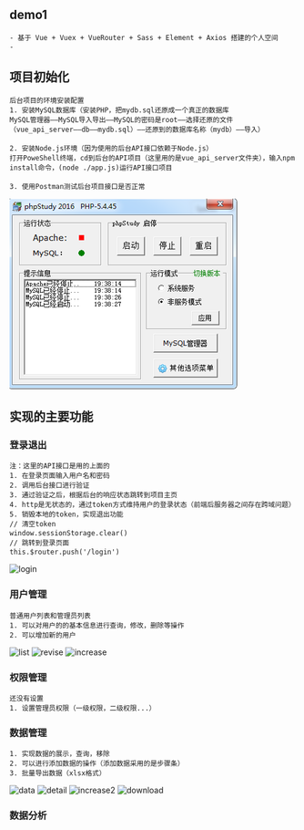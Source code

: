 ## demo1
```
- 基于 Vue + Vuex + VueRouter + Sass + Element + Axios 搭建的个人空间
- 
```
## 项目初始化
```
后台项目的环境安装配置
1. 安装MySQL数据库（安装PHP，把mydb.sql还原成一个真正的数据库
MySQL管理器——MySQL导入导出——MySQL的密码是root——选择还原的文件（vue_api_server——db——mydb.sql）——还原到的数据库名称（mydb）——导入）

2. 安装Node.js环境（因为使用的后台API接口依赖于Node.js）
打开PoweShell终端，cd到后台的API项目（这里用的是vue_api_server文件夹），输入npm install命令，(node ./app.js)运行API接口项目

3. 使用Postman测试后台项目接口是否正常
```
![PHP](https://github.com/zhenyuanshen/hailuVue-project/blob/master/images/1.png)
## 实现的主要功能
### 登录退出
```
注：这里的API接口是用的上面的
1. 在登录页面输入用户名和密码
2. 调用后台接口进行验证
3. 通过验证之后，根据后台的响应状态跳转到项目主页
4. http是无状态的，通过token方式维持用户的登录状态（前端后服务器之间存在跨域问题）
5. 销毁本地的token，实现退出功能
// 清空token
window.sessionStorage.clear()
// 跳转到登录页面
this.$router.push('/login')
```
![login](https://github.com/zhenyuanshen/hailuVue-project/upload/master/images/login.png)
### 用户管理
```
普通用户列表和管理员列表
1. 可以对用户的的基本信息进行查询，修改，删除等操作
2. 可以增加新的用户
```
![list](https://github.com/zhenyuanshen/hailuVue-project/upload/master/images/list.png)
![revise](https://github.com/zhenyuanshen/hailuVue-project/upload/master/images/revise.png)
![increase](https://github.com/zhenyuanshen/hailuVue-project/upload/master/images/increase.png)
### 权限管理
```
还没有设置
1. 设置管理员权限（一级权限，二级权限...）
```
### 数据管理
```
1. 实现数据的展示，查询，移除
2. 可以进行添加数据的操作（添加数据采用的是步骤条）
3. 批量导出数据（xlsx格式）
```
![data](https://github.com/zhenyuanshen/hailuVue-project/upload/master/images/data.png)
![detail](https://github.com/zhenyuanshen/hailuVue-project/upload/master/images/detail.png)
![increase2](https://github.com/zhenyuanshen/hailuVue-project/upload/master/images/increase2.png)
![download](https://github.com/zhenyuanshen/hailuVue-project/upload/master/images/download.png)
### 数据分析
```

```
